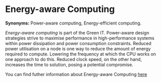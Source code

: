 # Energy-aware Computing


<!-- (Sustainability) -->

**Synonyms:** Power-aware computing, Energy-efficient computing.


*Energy-aware computing* is part of the Green IT. Power-aware design strategies strive to maximise performance in high-performance systems within power dissipation and power consumption constraints. Reduced power utilisation on a node is one way to reduce the amount of energy required to compute. Lowering the frequency at which the CPU works on one approach to do this. Reduced clock speed, on the other hand, increases the time to solution, posing a potential compromise.

You can find futher information about Energy-aware Computing [here](../T3.6/power_aware.md)
